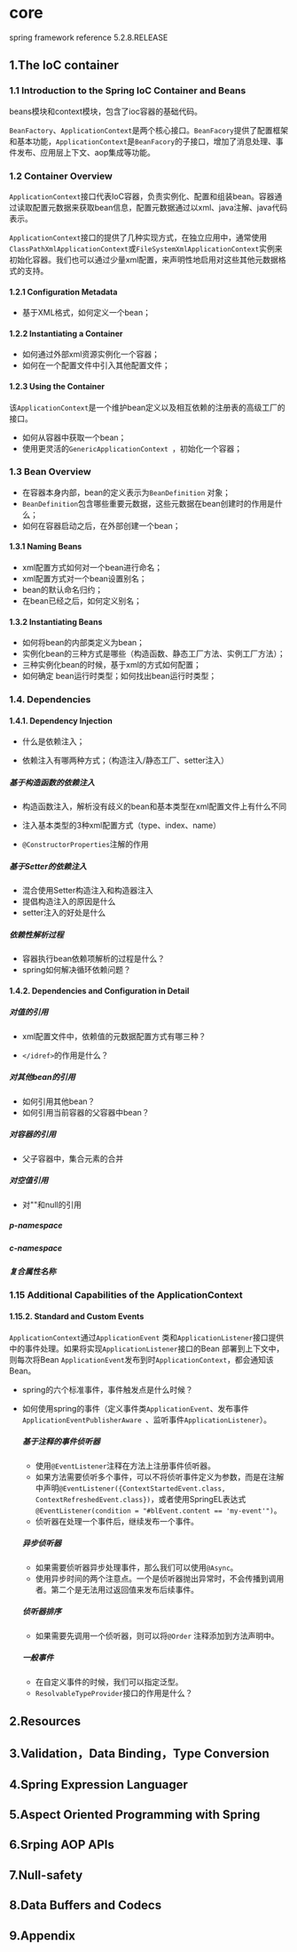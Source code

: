 # core

spring framework reference 5.2.8.RELEASE

## 1.The IoC container

### 1.1 Introduction to the Spring IoC Container and Beans

beans模块和context模块，包含了ioc容器的基础代码。

`BeanFactory`、`ApplicationContext`是两个核心接口。`BeanFacory`提供了配置框架和基本功能，`ApplicationContext`是`BeanFacory`的子接口，增加了消息处理、事件发布、应用层上下文、aop集成等功能。

### 1.2 Container Overview

`ApplicationContext`接口代表IoC容器，负责实例化、配置和组装bean。容器通过读取配置元数据来获取bean信息，配置元数据通过以xml、java注解、java代码表示。

`ApplicationContext`接口的提供了几种实现方式，在独立应用中，通常使用`ClassPathXmlApplicationContext`或`FileSystemXmlApplicationContext`实例来初始化容器。我们也可以通过少量xml配置，来声明性地启用对这些其他元数据格式的支持。

#### 1.2.1 Configuration Metadata

+ 基于XML格式，如何定义一个bean；

#### 1.2.2 Instantiating a Container

+ 如何通过外部xml资源实例化一个容器；
+ 如何在一个配置文件中引入其他配置文件；

#### 1.2.3 Using the Container

该`ApplicationContext`是一个维护bean定义以及相互依赖的注册表的高级工厂的接口。

+ 如何从容器中获取一个bean；
+ 使用更灵活的`GenericApplicationContext `，初始化一个容器；

### 1.3 Bean Overview

+ 在容器本身内部，bean的定义表示为`BeanDefinition` 对象；
+ `BeanDefinition`包含哪些重要元数据，这些元数据在bean创建时的作用是什么；
+ 如何在容器启动之后，在外部创建一个bean；

#### 1.3.1 Naming Beans

+ xml配置方式如何对一个bean进行命名；
+ xml配置方式对一个bean设置别名；
+ bean的默认命名归约；
+ 在bean已经之后，如何定义别名；

#### 1.3.2 Instantiating Beans

+ 如何将bean的内部类定义为bean；
+ 实例化bean的三种方式是哪些（构造函数、静态工厂方法、实例工厂方法）；
+ 三种实例化bean的时候，基于xml的方式如何配置；
+ 如何确定 bean运行时类型；如何找出bean运行时类型；

### 1.4. Dependencies

####  1.4.1. Dependency Injection

+ 什么是依赖注入；

+ 依赖注入有哪两种方式；（构造注入/静态工厂、setter注入）

##### 基于构造函数的依赖注入

+ 构造函数注入，解析没有歧义的bean和基本类型在xml配置文件上有什么不同

+ 注入基本类型的3种xml配置方式（type、index、name）

+  `@ConstructorProperties`注解的作用

##### 基于Setter的依赖注入

+ 混合使用Setter构造注入和构造器注入
+ 提倡构造注入的原因是什么
+ setter注入的好处是什么

##### 依赖性解析过程

+ 容器执行bean依赖项解析的过程是什么？
+ spring如何解决循环依赖问题？

#### 1.4.2. Dependencies and Configuration in Detail

##### 对值的引用

+ xml配置文件中，依赖值的元数据配置方式有哪三种？

+ `</idref>`的作用是什么？

##### 对其他bean的引用

+ 如何引用其他bean？
+ 如何引用当前容器的父容器中bean？

##### 对容器的引用

+ 父子容器中，集合元素的合并

##### 对空值引用

+ 对""和null的引用

##### p-namespace

##### c-namespace

##### 复合属性名称



### 1.15 Additional Capabilities of the ApplicationContext

####  1.15.2. Standard and Custom Events

`ApplicationContext`通过`ApplicationEvent` 类和`ApplicationListener`接口提供中的事件处理。如果将实现`ApplicationListener`接口的Bean 部署到上下文中，则每次将Bean `ApplicationEvent`发布到时`ApplicationContext`，都会通知该Bean。

+ spring的六个标准事件，事件触发点是什么时候？

+ 如何使用spring的事件（定义事件类`ApplicationEvent`、发布事件`ApplicationEventPublisherAware `、监听事件`ApplicationListener`）。

  ##### 基于注释的事件侦听器

  + 使用`@EventListener`注释在方法上注册事件侦听器。
  + 如果方法需要侦听多个事件，可以不将侦听事件定义为参数，而是在注解中声明`@EventListener({ContextStartedEvent.class, ContextRefreshedEvent.class})`，或者使用SpringEL表达式`@EventListener(condition = "#blEvent.content == 'my-event'")`。
  + 侦听器在处理一个事件后，继续发布一个事件。
  
  ##### 异步侦听器
  
  + 如果需要侦听器异步处理事件，那么我们可以使用`@Async`。
  + 使用异步时间的两个注意点。一个是侦听器抛出异常时，不会传播到调用者。第二个是无法用过返回值来发布后续事件。
  
  ##### 侦听器排序
  
  + 如果需要先调用一个侦听器，则可以将`@Order` 注释添加到方法声明中。
  
  ##### 一般事件
  
  + 在自定义事件的时候，我们可以指定泛型。
  + `ResolvableTypeProvider`接口的作用是什么？

## 2.Resources

## 3.Validation，Data Binding，Type Conversion

## 4.Spring Expression Languager

## 5.Aspect Oriented Programming with Spring

## 6.Srping AOP APIs

## 7.Null-safety

## 8.Data Buffers and Codecs

## 9.Appendix

